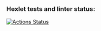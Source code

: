 ### Hexlet tests and linter status:
[![Actions Status](https://github.com/ankoz2000/java-project-61/workflows/hexlet-check/badge.svg)](https://github.com/ankoz2000/java-project-61/actions)